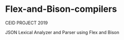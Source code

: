 # Flex-and-Bison-compilers
CEID PROJECT 2019 

JSON Lexical Analyzer and Parser using Flex and Bison
